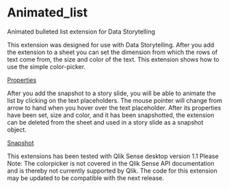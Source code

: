 # Animated_list
Animated bulleted list extension for Data Storytelling

This extension was designed for use with Data Storytelling. After you add the extension to a sheet you can set the dimension from which the rows of text come from, the size and color of the text. This extension shows how to use the simple color-picker. 

[Properties](https://github.com/ingemarcarlo/Animated_list/blob/ico_Animated_list/properties.png?raw=true)

After you add the snapshot to a story slide, you will be able to animate the list by clicking on the text placeholders. The mouse pointer will change from arrow to hand when you hover over the text placeholder.
After its properties have been set, size and color, and it has been snapshotted, the extension can be deleted from the sheet and used in a story slide as a snapshot object.

[Snapshot](https://github.com/ingemarcarlo/Animated_list/blob/ico_Animated_list/SnapshotInSlide.png?raw=true)

This extensions has been tested with Qlik Sense desktop version 1.1
Please Note: The colorpicker is not covered in the Qlik Sense API documentation and is thereby not currently supported by Qlik.
The code for this extension may be updated to be compatible with the next release.
